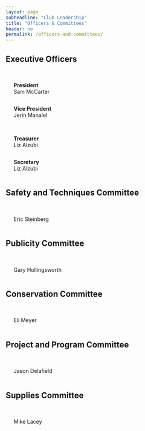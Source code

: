 ```yaml
---
layout: page
subheadline: "Club Leadership"
title: "Officers & Committees"
header: no
permalink: /officers-and-committees/
---
```

## Executive Officers
<br>
<div class="row">
    <div class="medium-4 columns">
        <img src="{{ site.urlimg }}mccarter.jpg" alt="">
        <p><b>President</b><br>Sam McCarter</p>
    </div><!-- /.medium-4.columns -->
    <div class="medium-4  columns">
        <img src="{{ site.urlimg }}manalel.jpg" alt="">
        <p><b>Vice President</b><br>Jerin Manalel</p>
    </div><!-- /.medium-4.columns -->
    </div><!-- /.row -->
<br>
<div class="row">
    <div class="medium-4  columns">
        <img src="{{ site.urlimg }}alzubi.jpg" alt="">
        <p><b>Treasurer</b><br>Liz Alzubi</p>
    </div><!-- /.medium-4.columns -->
    <div class="medium-4  columns">
        <img src="{{ site.urlimg }}alzubi.jpg" alt="">
        <p><b>Secretary</b><br>Liz Alzubi</p>
    </div><!-- /.medium-4.columns -->
</div><!-- /.row -->


## Safety and Techniques Committee
<br>
<div class="row">
    <div class="medium-4  medium-centered columns">
        <img src="{{ site.urlimg }}steinberg.jpg" alt="">
        <p>Eric Steinberg</p>
    </div><!-- /.medium-4.columns -->
</div><!-- /.row -->

## Publicity Committee
<br>
<div class="row">
    <div class="medium-4  medium-centered columns">
        <img src="{{ site.urlimg }}hollingsworth.jpg" alt="">
        <p>Gary Hollingsworth</p>
    </div><!-- /.medium-4.columns -->
</div><!-- /.row -->

## Conservation Committee
<br>
<div class="row">
    <div class="medium-4  medium-centered columns">
        <img src="{{ site.urlimg }}meyer.jpg" alt="">
        <p>Eli Meyer</p>
    </div><!-- /.medium-4.columns -->
</div><!-- /.row -->

## Project and Program Committee
<br>
<div class="row">
    <div class="medium-4  medium-centered columns">
        <img src="{{ site.urlimg }}delafield.jpg" alt="">
        <p>Jason Delafield</p>
    </div><!-- /.medium-4.columns -->
</div><!-- /.row -->

## Supplies Committee
<br>
<div class="row">
    <div class="medium-4  medium-centered columns">
        <img src="{{ site.urlimg }}lacey.jpg" alt="">
        <p>Mike Lacey</p>
    </div><!-- /.medium-4.columns -->
</div><!-- /.row -->